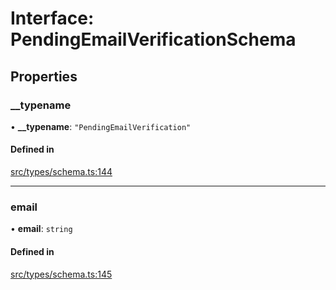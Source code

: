 # Interface: PendingEmailVerificationSchema

## Properties

### \_\_typename

• **\_\_typename**: ``"PendingEmailVerification"``

#### Defined in

[src/types/schema.ts:144](https://github.com/bhavjitChauhan/khan-api/blob/9bcea3fc/src/types/schema.ts#L144)

___

### email

• **email**: `string`

#### Defined in

[src/types/schema.ts:145](https://github.com/bhavjitChauhan/khan-api/blob/9bcea3fc/src/types/schema.ts#L145)
